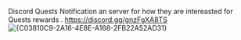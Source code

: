 Discord Quests Notification 
an server for how they are intereasted for Quests rewards .
https://discord.gg/gnzFgXA8TS
![{C03810C9-2A16-4E8E-A168-2FB22A52AD31}](https://github.com/user-attachments/assets/0f4f3590-6938-45af-94d9-25dcf84e68e1)
